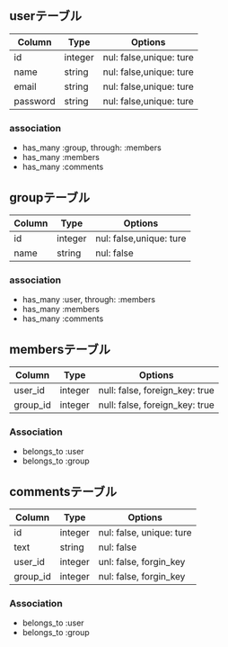 ## userテーブル

|Column|Type|Options|
|------|----|-------|
|id|integer|nul: false,unique: ture|
|name|string|nul: false,unique: ture|
|email|string|nul: false,unique: ture|
|password|string|nul: false,unique: ture|

### association
- has_many :group, through: :members
- has_many :members
- has_many :comments



## groupテーブル

|Column|Type|Options|
|------|----|-------|
|id|integer|nul: false,unique: ture|
|name|string|nul: false|

### association
- has_many :user, through: :members
- has_many :members
- has_many :comments



## membersテーブル

|Column|Type|Options|
|------|----|-------|
|user_id|integer|null: false, foreign_key: true|
|group_id|integer|null: false, foreign_key: true|

### Association
- belongs_to :user
- belongs_to :group



## commentsテーブル

|Column|Type|Options|
|------|----|-------|
|id|integer|nul: false, unique: ture|
|text|string|nul: false|
|user_id|integer|unl: false, forgin_key|
|group_id|integer|nul: false, forgin_key|

### Association
- belongs_to :user
- belongs_to :group